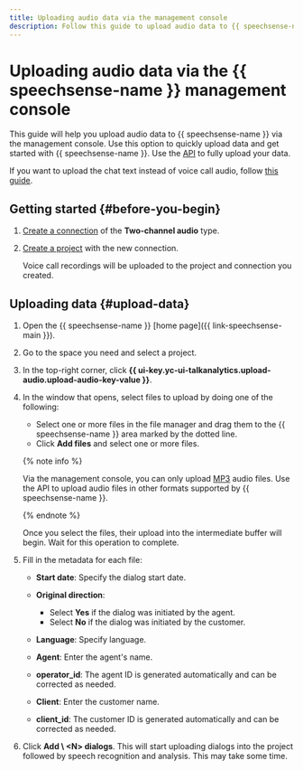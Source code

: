 ```yaml
---
title: Uploading audio data via the management console
description: Follow this guide to upload audio data to {{ speechsense-name }} using the management console.
---
```


# Uploading audio data via the {{ speechsense-name }} management console

This guide will help you upload audio data to {{ speechsense-name }} via the management console. Use this option to quickly upload data and get started with {{ speechsense-name }}. Use the [API](upload-data.md) to fully upload your data.

If you want to upload the chat text instead of voice call audio, follow [this guide](upload-chat-text.md).

## Getting started {#before-you-begin}

1. [Create a connection](../connection/create.md#create-audio-connection) of the **Two-channel audio** type.
1. [Create a project](../project/create.md) with the new connection.

   Voice call recordings will be uploaded to the project and connection you created.

## Uploading data {#upload-data}

1. Open the {{ speechsense-name }} [home page]({{ link-speechsense-main }}).
1. Go to the space you need and select a project.
1. In the top-right corner, click **{{ ui-key.yc-ui-talkanalytics.upload-audio.upload-audio-key-value }}**.
1. In the window that opens, select files to upload by doing one of the following:

    * Select one or more files in the file manager and drag them to the {{ speechsense-name }} area marked by the dotted line.
    * Click **Add files** and select one or more files.

    {% note info %}

    Via the management console, you can only upload [MP3](../../concepts/formats.md) audio files. Use the API to upload audio files in other formats supported by {{ speechsense-name }}.

    {% endnote %}

    Once you select the files, their upload into the intermediate buffer will begin. Wait for this operation to complete.

1. Fill in the metadata for each file:

    * **Start date**: Specify the dialog start date.
    * **Original direction**:

        * Select **Yes** if the dialog was initiated by the agent.
        * Select **No** if the dialog was initiated by the customer.

    * **Language**: Specify language.
    * **Agent**: Enter the agent's name.
    * **operator_id**: The agent ID is generated automatically and can be corrected as needed.
    * **Client**: Enter the customer name.
    * **client_id**: The customer ID is generated automatically and can be corrected as needed.

1. Click **Add \ <N\> dialogs**. This will start uploading dialogs into the project followed by speech recognition and analysis. This may take some time.
